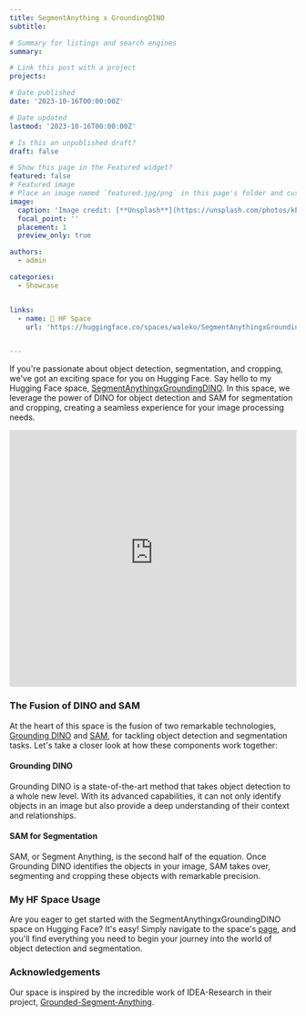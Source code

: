 ```yaml
---
title: SegmentAnything x GroundingDINO
subtitle: 

# Summary for listings and search engines
summary: 

# Link this post with a project
projects:

# Date published
date: '2023-10-16T00:00:00Z'

# Date updated
lastmod: '2023-10-16T00:00:00Z'

# Is this an unpublished draft?
draft: false

# Show this page in the Featured widget?
featured: false
# Featured image
# Place an image named `featured.jpg/png` in this page's folder and customize its options here.
image:
  caption: 'Image credit: [**Unsplash**](https://unsplash.com/photos/kEqcai34ce4)'
  focal_point: ''
  placement: 1
  preview_only: true

authors:
  - admin

categories:
  - Showcase


links:
  - name: 🤗 HF Space
    url: 'https://huggingface.co/spaces/waleko/SegmentAnythingxGroundingDINO'


---
```


If you're passionate about object detection, segmentation, and cropping, we've got an exciting space for you on Hugging Face. Say hello to my Hugging Face space, [SegmentAnythingxGroundingDINO](https://huggingface.co/spaces/waleko/SegmentAnythingxGroundingDINO). In this space, we leverage the power of DINO for object detection and SAM for segmentation and cropping, creating a seamless experience for your image processing needs.

<iframe
	src="https://waleko-segmentanythingxgroundingdino.hf.space"
	frameborder="0"
	width="100%"
	height="450"
></iframe>

### The Fusion of DINO and SAM

At the heart of this space is the fusion of two remarkable technologies, [Grounding DINO](https://arxiv.org/abs/2303.05499) and [SAM](https://segment-anything.com/), for tackling object detection and segmentation tasks. Let's take a closer look at how these components work together:

#### Grounding DINO
Grounding DINO is a state-of-the-art method that takes object detection to a whole new level. With its advanced capabilities, it can not only identify objects in an image but also provide a deep understanding of their context and relationships.

#### SAM for Segmentation

SAM, or Segment Anything, is the second half of the equation. Once Grounding DINO identifies the objects in your image, SAM takes over, segmenting and cropping these objects with remarkable precision.

### My HF Space Usage

Are you eager to get started with the SegmentAnythingxGroundingDINO space on Hugging Face? It's easy! Simply navigate to the space's [page](https://huggingface.co/spaces/waleko/SegmentAnythingxGroundingDINO), and you'll find everything you need to begin your journey into the world of object detection and segmentation.

### Acknowledgements

Our space is inspired by the incredible work of IDEA-Research in their project, [Grounded-Segment-Anything](https://github.com/IDEA-Research/Grounded-Segment-Anything).
